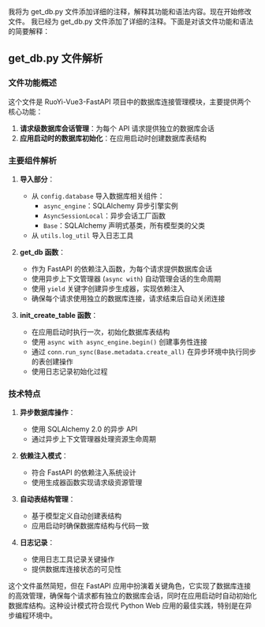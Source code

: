我将为 get_db.py 文件添加详细的注释，解释其功能和语法内容。现在开始修改文件。
我已经为 get_db.py 文件添加了详细的注释。下面是对该文件功能和语法的简要解释：

## get_db.py 文件解析

### 文件功能概述

这个文件是 RuoYi-Vue3-FastAPI 项目中的数据库连接管理模块，主要提供两个核心功能：

1. **请求级数据库会话管理**：为每个 API 请求提供独立的数据库会话
2. **应用启动时的数据库初始化**：在应用启动时创建数据库表结构

### 主要组件解析

1. **导入部分**：
   - 从 `config.database` 导入数据库相关组件：
     - `async_engine`：SQLAlchemy 异步引擎实例
     - `AsyncSessionLocal`：异步会话工厂函数
     - `Base`：SQLAlchemy 声明式基类，所有模型类的父类
   - 从 `utils.log_util` 导入日志工具

2. **get_db 函数**：
   - 作为 FastAPI 的依赖注入函数，为每个请求提供数据库会话
   - 使用异步上下文管理器 (`async with`) 自动管理会话的生命周期
   - 使用 `yield` 关键字创建异步生成器，实现依赖注入
   - 确保每个请求使用独立的数据库连接，请求结束后自动关闭连接

3. **init_create_table 函数**：
   - 在应用启动时执行一次，初始化数据库表结构
   - 使用 `async with async_engine.begin()` 创建事务性连接
   - 通过 `conn.run_sync(Base.metadata.create_all)` 在异步环境中执行同步的表创建操作
   - 使用日志记录初始化过程

### 技术特点

1. **异步数据库操作**：
   - 使用 SQLAlchemy 2.0 的异步 API
   - 通过异步上下文管理器处理资源生命周期

2. **依赖注入模式**：
   - 符合 FastAPI 的依赖注入系统设计
   - 使用生成器函数实现请求级资源管理

3. **自动表结构管理**：
   - 基于模型定义自动创建表结构
   - 应用启动时确保数据库结构与代码一致

4. **日志记录**：
   - 使用日志工具记录关键操作
   - 提供数据库连接状态的可见性

这个文件虽然简短，但在 FastAPI 应用中扮演着关键角色，它实现了数据库连接的高效管理，确保每个请求都有独立的数据库会话，同时在应用启动时自动初始化数据库结构。这种设计模式符合现代 Python Web 应用的最佳实践，特别是在异步编程环境中。